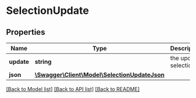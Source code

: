 # SelectionUpdate

## Properties
Name | Type | Description | Notes
------------ | ------------- | ------------- | -------------
**update** | **string** | the update selection | 
**json** | [**\Swagger\Client\Model\SelectionUpdateJson**](SelectionUpdateJson.md) |  | 

[[Back to Model list]](../README.md#documentation-for-models) [[Back to API list]](../README.md#documentation-for-api-endpoints) [[Back to README]](../README.md)


